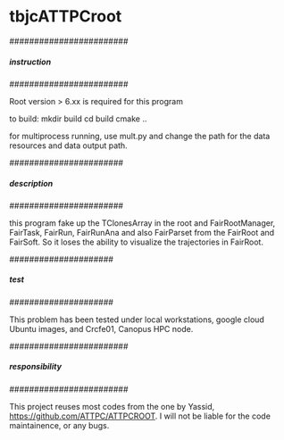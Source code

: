 # tbjcATTPCroot

########################
##### instruction ######
########################

Root version > 6.xx is required for this program

to build:
mkdir build
cd build
cmake ..

for multiprocess running, use mult.py and change the path for the data resources and data output path.

#######################
##### description #####
#######################

this program fake up the TClonesArray in the root and FairRootManager, FairTask, FairRun, FairRunAna and also FairParset from the FairRoot and FairSoft. So it loses the ability to visualize the trajectories in FairRoot.

#####################
##### test ##########
#####################

This problem has been tested under local workstations, google cloud Ubuntu images, and Crcfe01, Canopus HPC node. 

########################
##### responsibility ###
########################

This project reuses most codes from the one by Yassid, https://github.com/ATTPC/ATTPCROOT. I will not be liable for the code maintainence, or any bugs.
